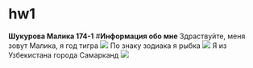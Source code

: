 # hw1
**Шукурова Малика 174-1**
#**Информация обо мне**
Здраствуйте, меня зовут Малика, я год тигра ![](https://s1.1zoom.ru/big0/729/Tigers_Painting_Art_Head_White_Glance_533926_1280x954.jpg)
По знаку зодиака я рыбка ![](https://elfuturoentumano.com/horoscopo-piscis-hoy/) 
Я из Узбекистана города Самарканд ![](https://www.youtube.com/watch?v=o5co6Rc3THY.jpg)


